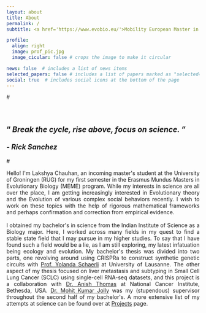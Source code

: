 ```yaml
---
layout: about
title: About
permalink: /
subtitle: <a href='https://www.evobio.eu/'>Mobility European Master in Evolution</a>, Groningen, Netherlands

profile:
  align: right
  image: prof_pic.jpg
  image_cicular: false # crops the image to make it circular

news: false  # includes a list of news items
selected_papers: false # includes a list of papers marked as "selected={true}"
social: true  # includes social icons at the bottom of the page
---
```


#<h1> <span  style="font-size:70%;text-align: justify;width:10%"> <br> &#8220; <i> Break the cycle, rise above, focus on science. &#8221; </i> </span> <br> <cite style="text-align:right-align;font-size: 65%"> <br> - Rick Sanchez </cite> </h1>
#<br>

<div style="text-align: justify">
Hello! I'm Lakshya Chauhan, an incoming master's student at the University of Groningen (RUG) for my first semester in the Erasmus Mundus Masters in Evolutionary Biology (MEME) program. While my interests in science are all over the place, I am getting increasingly interested in Evolutionary theory and the Evolution of various complex social behaviors recently. I wish to work on these topics with the help of rigorous mathematical frameworks and perhaps confirmation and correction from empirical evidence.
<br>
<br>
I obtained my bachelor's in science from the Indian Institute of Science as a Biology major. Here, I worked across many fields in my quest to find a stable state field that I may pursue in my higher studies. To say that I have found such a field would be a lie, as I am still exploring, my latest infatuation being ecology and evolution. My bachelor's thesis was divided into two parts, one revolving around using CRISPRa to construct synthetic genetic circuits with <a href="">Prof. Yolanda Schaerli</a> at University of Lausanne. The other aspect of my thesis focused on liver metastasis and subtyping in Small Cell Lung Cancer (SCLC) using single-cell RNA-seq datasets, and this project is a collaboration with <a href="">Dr. Anish Thomas</a> at National Cancer Institute, Bethesda, USA. <a href="">Dr. Mohit Kumar Jolly</a> was my (stupendous) supervisor throughout the second half of my bachelor's. A more extensive list of my attempts at science can be found over at <a href="">Projects</a> page.
<br>
<br>

</div>

